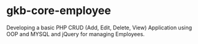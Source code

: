 # gkb-core-employee
Developing a basic PHP CRUD (Add, Edit, Delete, View) Application using OOP and MYSQL and jQuery for managing Employees. 
